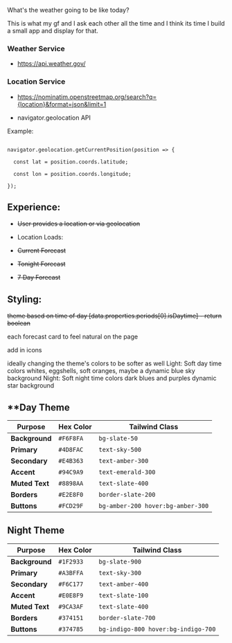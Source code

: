What's the weather going to be like today?

This is what my gf and I ask each other all the time and I think its time I build a small app and display for that.

### Weather Service

- https://api.weather.gov/

### Location Service

- https://nominatim.openstreetmap.org/search?q={location}&format=json&limit=1

- navigator.geolocation API

Example:

```

navigator.geolocation.getCurrentPosition(position => {

  const lat = position.coords.latitude;

  const lon = position.coords.longitude;

});

```

## Experience:

- ~~User provides a location or via geolocation~~

- Location Loads:

- ~~Current Forecast~~

- ~~Tonight Forecast~~

- ~~7 Day Forecast~~

## Styling:

~~theme based on time of day [data.properties.periods[0].isDaytime] - return boolean~~

each forecast card to feel natural on the page

add in icons

ideally changing the theme's colors to be softer as well
Light: Soft day time colors whites, eggshells, soft oranges, maybe a dynamic blue sky background
Night: Soft night time colors dark blues and purples dynamic star background

## \*\*Day Theme

| Purpose        | Hex Color | Tailwind Class                    |
| -------------- | --------- | --------------------------------- |
| **Background** | `#F6F8FA` | `bg-slate-50`                     |
| **Primary**    | `#4D8FAC` | `text-sky-500`                    |
| **Secondary**  | `#E4B363` | `text-amber-300`                  |
| **Accent**     | `#94C9A9` | `text-emerald-300`                |
| **Muted Text** | `#8898AA` | `text-slate-400`                  |
| **Borders**    | `#E2E8F0` | `border-slate-200`                |
| **Buttons**    | `#FCD29F` | `bg-amber-200 hover:bg-amber-300` |

## **Night Theme**

| Purpose        | Hex Color | Tailwind Class                      |
| -------------- | --------- | ----------------------------------- |
| **Background** | `#1F2933` | `bg-slate-900`                      |
| **Primary**    | `#A3BFFA` | `text-sky-300`                      |
| **Secondary**  | `#F6C177` | `text-amber-400`                    |
| **Accent**     | `#E0E8F9` | `text-slate-100`                    |
| **Muted Text** | `#9CA3AF` | `text-slate-400`                    |
| **Borders**    | `#374151` | `border-slate-700`                  |
| **Buttons**    | `#374785` | `bg-indigo-800 hover:bg-indigo-700` |
